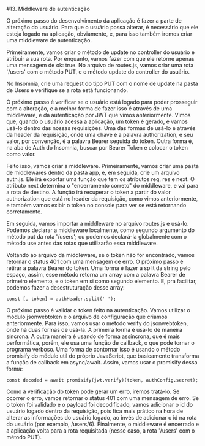#13. Middleware de autenticação

O próximo passo do desenvolvimento da aplicação é fazer a parte de alteração do
usuário. Para que o usuário possa alterar, é necessário que ele esteja logado
na aplicação, obviamente, e, para isso também iremos criar uma middleware de
autenticação.

Primeiramente, vamos criar o método de update no controller do usuário e atribuir
a sua rota. Por enquanto, vamos fazer com que ele retorne apenas uma mensagem de
ok: true. No arquivo de routes.js, vamos criar uma rota '/users' com o método
PUT, e o método update do controller do usuário.

No Insomnia, crie uma request do tipo PUT com o nome de update na pasta de Users
e verifique se a rota está funcionando.

O próximo passo é verificar se o usuário está logado para poder prosseguir com a
alteração, e a melhor forma de fazer isso é através de uma middleware, e da
autenticação por JWT que vimos anteriormente. Vimos que, quando o usuário acessa
a aplicação, um token é gerado, e vamos usá-lo dentro das nossas requisições.
Uma das formas de usá-lo é através da header da requisição, onde uma chave é a
palavra authorization, e seu valor, por convenção, é a palavra Bearer seguida do
token. Outra forma é, na aba de Auth do Insomnia, buscar por Bearer Token e
colocar o token como valor.

Feito isso, vamos criar a middleware. Primeiramente, vamos criar uma pasta de
middlewares dentro da pasta app, e, em seguida, crie um arquivo auth.js. Ele irá
exportar uma função que tem os atributos req, res e next. O atributo next determina
o "encerramento correto" do middleware, e vai para a rota de destino.
A função irá recuperar o token a partir do valor authorization que está no header
da requisição, como vimos anteriormente, e também vamos exibir o token no console
para ver se está retornando corretamente.

Em seguida, vamos importar a middleware no arquivo routes.js e usá-lo. Podemos
declarar a middleware localmente, como segundo argumento do método put da rota
'/users'; ou podemos declará-la globalmente com o método use antes das rotas que
utilizarão essa middleware.

Voltando ao arquivo da middleware, se o token não for encontrado, vamos retornar
o status 401 com uma mensagem de erro. O próximo passo é retirar a palavra Bearer
do token. Uma forma é fazer a split da string pelo espaço, assim, esse método
retorna um array com a palavra Bearer de primeiro elemento, e o token em si como
segundo elemento. E, pra facilitar, podemos fazer a desestruturação desse array:

```
const [, token] = authHeader.split(' ');
```

O próximo passo é validar o token feito na autenticação. Vamos utilizar o módulo
jsonwebtoken e o arquivo de configuração que criamos anteriormente. Para isso,
vamos usar o método verify do jsonwebtoken, onde há duas formas de usá-la. A
primeira forma é usá-lo de maneira síncrona. A outra maneira é usando de forma
assíncrona, que é mais performática, porém, ele usa uma função de callback, o que
pode tornar o programa verboso. Uma forma de contornar isso é usando o método
promisify do módulo util do próprio JavaScript, que basicamente transforma a
função de callback em async/await. Assim, vamos usar o promisify dessa forma:

```
const decoded = await promisify(jwt.verify)(token, authConfig.secret);
```

Como a verificação do token pode gerar um erro, iremos tratá-lo. Se ocorrer o
erro, vamos retornar o status 401 com uma mensagem de erro. Se o token foi validado
e o payload foi decodificado, vamos adicionar o id do usuário logado dentro da
requisição, pois fica mais prático na hora de alterar as informações do usuário
logado, ao invés de adicionar o id na rota do usuário (por exemplo, /users/6).
Finalmente, o middleware é encerrado e a aplicação volta para a rota requisitada
(nesse caso, a rota '/users' com o método PUT).
